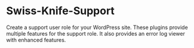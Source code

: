 # Swiss-Knife-Support
Create a support user role for your WordPress site. These plugins provide multiple features for the support role. It also provides an error log viewer with enhanced features. 
